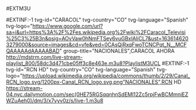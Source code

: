 #EXTM3U

#EXTINF:-1 tvg-id="CARACOL" tvg-country="CO" tvg-language="Spanish" tvg-logo="https://www.google.com/url?sa=i&url=https%3A%2F%2Fes.wikipedia.org%2Fwiki%2FCaracol_Televisi%25C3%25B3n&psig=AOvVaw0hNmFTSey6vuGBxIAliCL7&ust=1636146203279000&source=images&cd=vfe&ved=0CAsQjRxqFwoTCNCPqt_N__MCFQAAAAAdAAAAABAD" group-title="NACIONALES",CARACOL AHORA
http://mdstrm.com/live-stream-playlist_800/58dc3d471cbe05ff3c8e463e.m3u8?PlaylistM3UCL
#EXTINF:-1 tvg-id="RCN HD" tvg-country="CO" tvg-language="Spanish" tvg-logo="https://upload.wikimedia.org/wikipedia/commons/thumb/2/29/Canal_RCN_logo.svg/1200px-Canal_RCN_logo.svg.png"NACIONALES",RCN HD
https://stream-04.nyc.dailymotion.com/sec(0HE75RGSqqnhnSdEMl12Zc5rpjFwBCMmniEZWZuAeh0)/dm/3/x7vyv0z/s/live-1.m3u8
